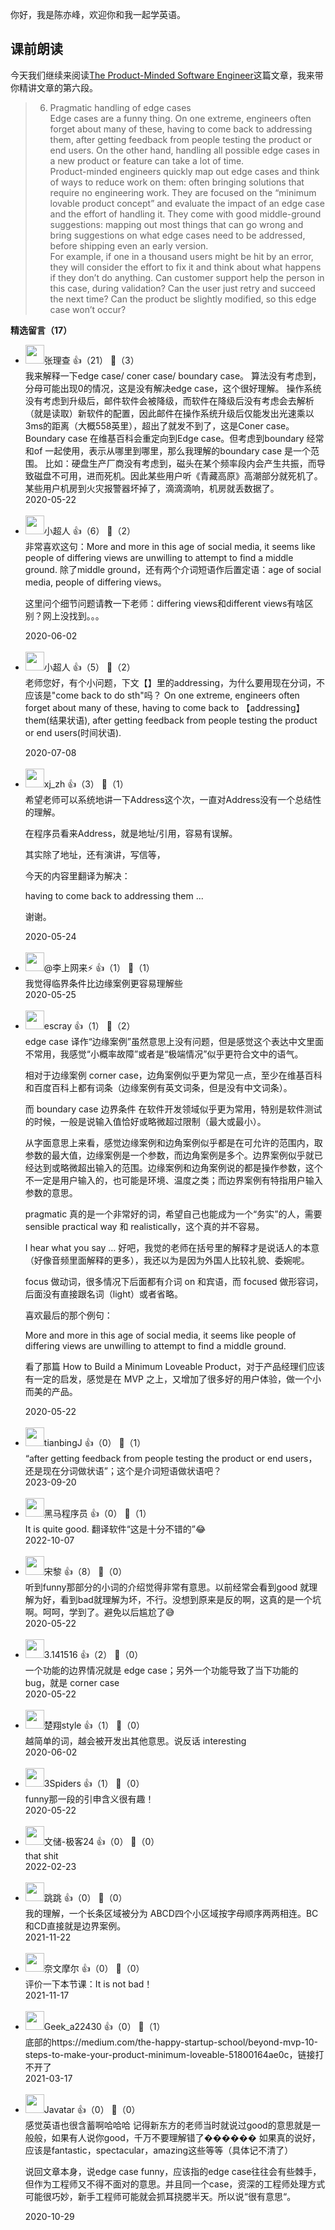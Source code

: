 你好，我是陈亦峰，欢迎你和我一起学英语。

## 课前朗读

今天我们继续来阅读[The Product-Minded Software Engineer](https://blog.pragmaticengineer.com/the-product-minded-engineer/?utm_source=wanqu.co&utm_campaign=Wanqu%20Daily&utm_medium=website)这篇文章，我来带你精讲文章的第六段。

> 6. Pragmatic handling of edge cases  
>    Edge cases are a funny thing. On one extreme, engineers often forget about many of these, having to come back to addressing them, after getting feedback from people testing the product or end users. On the other hand, handling all possible edge cases in a new product or feature can take a lot of time.  
>    Product-minded engineers quickly map out edge cases and think of ways to reduce work on them: often bringing solutions that require no engineering work. They are focused on the “minimum lovable product concept” and evaluate the impact of an edge case and the effort of handling it. They come with good middle-ground suggestions: mapping out most things that can go wrong and bring suggestions on what edge cases need to be addressed, before shipping even an early version.  
>    For example, if one in a thousand users might be hit by an error, they will consider the effort to fix it and think about what happens if they don’t do anything. Can customer support help the person in this case, during validation? Can the user just retry and succeed the next time? Can the product be slightly modified, so this edge case won’t occur?
<div><strong>精选留言（17）</strong></div><ul>
<li><img src="https://static001.geekbang.org/account/avatar/00/0f/4e/90/a8d19e7b.jpg" width="30px"><span>张理查</span> 👍（21） 💬（3）<div>我来解释一下edge case&#47; coner case&#47; boundary case。
算法没有考虑到，分母可能出现0的情况，这是没有解决edge case，这个很好理解。
操作系统没有考虑到升级后，邮件软件会被降级，而软件在降级后没有考虑会去解析（就是读取）新软件的配置，因此邮件在操作系统升级后仅能发出光速乘以3ms的距离（大概558英里），超出了就发不到了，这是Coner case。
Boundary case 在维基百科会重定向到Edge case。但考虑到boundary 经常和of 一起使用，表示从哪里到哪里，那么我理解的boundary case 是一个范围。
比如：硬盘生产厂商没有考虑到，磁头在某个频率段内会产生共振，而导致磁盘不可用，进而死机。因此某些用户听《青藏高原》高潮部分就死机了。某些用户机房到火灾报警器坏掉了，滴滴滴响，机房就丢数据了。
</div>2020-05-22</li><br/><li><img src="https://static001.geekbang.org/account/avatar/00/0f/fe/1f/6a3f2abb.jpg" width="30px"><span>小超人</span> 👍（6） 💬（2）<div>非常喜欢这句：More and more in this age of social media, it seems like people of differing views are unwilling to attempt to find a middle ground.
除了middle ground，还有两个介词短语作后置定语：age of social media, people of differing views。

这里问个细节问题请教一下老师：differing views和different views有啥区别？网上没找到。。。</div>2020-06-02</li><br/><li><img src="https://static001.geekbang.org/account/avatar/00/0f/fe/1f/6a3f2abb.jpg" width="30px"><span>小超人</span> 👍（5） 💬（2）<div>老师您好，有个小问题，下文【】里的addressing，为什么要用现在分词，不应该是&quot;come back to do sth&quot;吗？
On one extreme, engineers often forget about many of these, having to come back to 【addressing】 them(结果状语), after getting feedback from people testing the product or end users(时间状语). 
</div>2020-07-08</li><br/><li><img src="https://static001.geekbang.org/account/avatar/00/12/89/23/73569bd7.jpg" width="30px"><span>xj_zh</span> 👍（3） 💬（1）<div>希望老师可以系统地讲一下Address这个次，一直对Address没有一个总结性的理解。

在程序员看来Address，就是地址&#47;引用，容易有误解。

其实除了地址，还有演讲，写信等，

今天的内容里翻译为解决：

having to come back to addressing them ... 

谢谢。

</div>2020-05-24</li><br/><li><img src="https://static001.geekbang.org/account/avatar/00/10/6a/f4/26002391.jpg" width="30px"><span>@李上网来⚡</span> 👍（1） 💬（1）<div>我觉得临界条件比边缘案例更容易理解些</div>2020-05-25</li><br/><li><img src="https://static001.geekbang.org/account/avatar/00/0f/92/6d/becd841a.jpg" width="30px"><span>escray</span> 👍（1） 💬（2）<div>edge case 译作“边缘案例”虽然意思上没有问题，但是感觉这个表达中文里面不常用，我感觉“小概率故障”或者是“极端情况”似乎更符合文中的语气。

相对于边缘案例 corner case，边角案例似乎更为常见一点，至少在维基百科和百度百科上都有词条（边缘案例有英文词条，但是没有中文词条）。

而 boundary  case 边界条件 在软件开发领域似乎更为常用，特别是软件测试的时候，一般是说输入值恰好或略微超过限制（最大或最小）。

从字面意思上来看，感觉边缘案例和边角案例似乎都是在可允许的范围内，取参数的最大值，边缘案例是一个参数，而边角案例是多个。边界案例似乎就已经达到或略微超出输入的范围。边缘案例和边角案例说的都是操作参数，这个不一定是用户输入的，也可能是环境、温度之类；而边界案例有特指用户输入参数的意思。

pragmatic 真的是一个非常好的词，希望自己也能成为一个“务实”的人，需要 sensible practical way 和 realistically，这个真的并不容易。

I hear what you say … 好吧，我觉的老师在括号里的解释才是说话人的本意（好像音频里面解释的更多），我还以为是因为外国人比较礼貌、委婉呢。

focus 做动词，很多情况下后面都有介词 on 和宾语，而 focused 做形容词，后面没有直接跟名词（light）或者省略。

喜欢最后的那个例句：

More and more in this age of social media, it seems like people of differing views are unwilling to attempt to find a middle ground.

看了那篇 How to Build a Minimum Loveable Product，对于产品经理们应该有一定的启发，感觉是在 MVP 之上，又增加了很多好的用户体验，做一个小而美的产品。</div>2020-05-22</li><br/><li><img src="https://static001.geekbang.org/account/avatar/00/21/03/c5/600fd645.jpg" width="30px"><span>tianbingJ</span> 👍（0） 💬（1）<div>“after getting feedback from people testing the product or end users， 还是现在分词做状语”；这个是介词短语做状语吧？</div>2023-09-20</li><br/><li><img src="https://static001.geekbang.org/account/avatar/00/18/d2/f3/6e7484a6.jpg" width="30px"><span>黑马程序员</span> 👍（0） 💬（1）<div>It is quite good. 翻译软件“这是十分不错的”😂</div>2022-10-07</li><br/><li><img src="https://static001.geekbang.org/account/avatar/00/1d/73/4d/8ef8f06d.jpg" width="30px"><span>宋黎</span> 👍（8） 💬（0）<div>听到funny那部分的小词的介绍觉得非常有意思。以前经常会看到good 就理解为好，看到bad就理解为坏，不行。没想到原来是反的啊，这真的是一个坑啊。呵呵，学到了。避免以后尴尬了😅</div>2020-05-22</li><br/><li><img src="https://static001.geekbang.org/account/avatar/00/0f/76/3d/8120438b.jpg" width="30px"><span>3.141516</span> 👍（2） 💬（0）<div>一个功能的边界情况就是 edge case；另外一个功能导致了当下功能的 bug，就是 corner case</div>2020-05-22</li><br/><li><img src="https://static001.geekbang.org/account/avatar/00/11/ed/3e/c1725237.jpg" width="30px"><span>楚翔style</span> 👍（1） 💬（0）<div>越简单的词，越会被开发出其他意思。说反话 interesting</div>2020-06-02</li><br/><li><img src="https://static001.geekbang.org/account/avatar/00/13/1e/71/54ff7b4e.jpg" width="30px"><span>3Spiders</span> 👍（1） 💬（0）<div>funny那一段的引申含义很有趣！</div>2020-05-22</li><br/><li><img src="" width="30px"><span>文储-极客24</span> 👍（0） 💬（0）<div>that shit</div>2022-02-23</li><br/><li><img src="https://static001.geekbang.org/account/avatar/00/2a/49/62/db480ab6.jpg" width="30px"><span>跳跳</span> 👍（0） 💬（0）<div>我的理解，一个长条区域被分为 ABCD四个小区域按字母顺序两两相连。BC和CD直接就是边界案例。</div>2021-11-22</li><br/><li><img src="http://thirdwx.qlogo.cn/mmopen/vi_32/Q0j4TwGTfTLj7VflgqBVb7wFRfRibicLZD7QP39LlGdeMSbHANOf2iadibeUZXXJ19qTlwIwnQOiaicHR6vticrbwArdA/132" width="30px"><span>奈文摩尔</span> 👍（0） 💬（0）<div> 评价一下本节课：It is not bad！</div>2021-11-17</li><br/><li><img src="https://thirdwx.qlogo.cn/mmopen/vi_32/Q0j4TwGTfTJofbsicXJY3quOON7rROPdUZTPJ7uYQcbGfe4NiaPZG2tVG78DMZ4nD82Kbibjw1b9ufDt2a2dxHccg/132" width="30px"><span>Geek_a22430</span> 👍（0） 💬（1）<div>底部的https:&#47;&#47;medium.com&#47;the-happy-startup-school&#47;beyond-mvp-10-steps-to-make-your-product-minimum-loveable-51800164ae0c，链接打不开了</div>2021-03-17</li><br/><li><img src="https://static001.geekbang.org/account/avatar/00/1f/04/c8/3c7af100.jpg" width="30px"><span>Javatar</span> 👍（0） 💬（0）<div>感觉英语也很含蓄啊哈哈哈
记得新东方的老师当时就说过good的意思就是一般般，如果有人说你good，千万不要理解错了������
如果真的说好，应该是fantastic，spectacular，amazing这些等等（具体记不清了）

说回文章本身，说edge case funny，应该指的edge case往往会有些棘手，但作为工程师又不得不面对的意思。并且同一个case，资深的工程师处理方式可能很巧妙，新手工程师可能就会抓耳挠腮半天。所以说“很有意思“。</div>2020-10-29</li><br/>
</ul>
